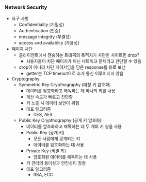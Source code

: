 ### Network Security
- 요구 사항
	- Confidentiality (기밀성)
	- Authentication (인증)
	- message integrity (무결성)
	- access and availablity (가용성)
- 페이지 차단
	- 클라이언트에서 전송하는 트래픽의 목적지가 차단한 사이트면 drop?
		- 사용자들이 차단 페이지가 아닌 네트워크 문제라고 판단할 수 있음
	- drop이 아니라 차단 페이지임을 담은 response를 바로 보냄
		- getter는 TCP timeout으로 추가 통신 이루어지지 않음
- Cryptography
	- Symmetric Key Crypthography (대칭 키 암호화)
		- 데이터를 암호화하고 해독하는 데 하나의 키를 사용
		- 계산 속도가 빠르고 간단함
		- 키 노출 시 데이터 보안이 위험
		- 대표 알고리즘
			- DES, AES
	- Public Key Crypthography (공개 키 암호화)
		- 데이터를 암호화하고 해독하는 데 두 개의 키 쌍을 사용
		- Public Key (공개 키)
			- 모든 사람에게 공개되는 키
			- 데이터를 암호화하는 데 사용
		- Private Key (비밀 키)
			- 암호화된 데이터를 해독하는 데 사용
		- 키 관리의 용이성과 안전성이 장점
		- 대표 알고리즘
			- RSA, ECC